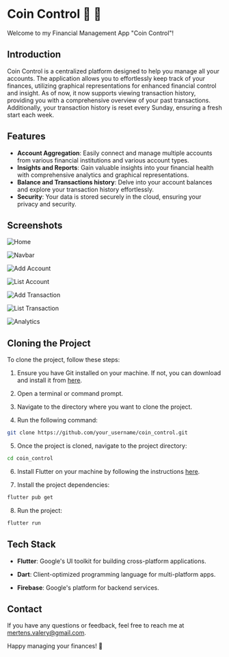 # Coin Control 💸 👀

Welcome to my Financial Management App "Coin Control"!

## Introduction

Coin Control is a centralized platform designed to help you manage all your accounts. The application allows you to effortlessly keep track of your finances, utilizing graphical representations for enhanced financial control and insight. As of now, it now supports viewing transaction history, providing you with a comprehensive overview of your past transactions. Additionally, your transaction history is reset every Sunday, ensuring a fresh start each week.

## Features

- **Account Aggregation**: Easily connect and manage multiple accounts from various financial institutions and various account types.
- **Insights and Reports**: Gain valuable insights into your financial health with comprehensive analytics and graphical representations.
- **Balance and Transactions history**: Delve into your account balances and explore your transaction history effortlessly.
- **Security**: Your data is stored securely in the cloud, ensuring your privacy and security.

## Screenshots

![Home](https://github.com/Frivox1/coin_control/assets/73830772/5fbb841d-d431-453c-ac82-a263d069fa47)

![Navbar](https://github.com/Frivox1/coin_control/assets/73830772/c42bc074-e55a-4f67-ac04-22d70cf4a8df)

![Add Account](https://github.com/Frivox1/coin_control/assets/73830772/e963cd66-6b7e-4ac9-8e85-ecc6615d08a3)

![List Account](https://github.com/Frivox1/coin_control/assets/73830772/50ea4364-4c45-455f-94d9-d5b3f0d583a5)

![Add Transaction](https://github.com/Frivox1/coin_control/assets/73830772/fbb2e083-8dd1-4439-94fc-898a217b85db)

![List Transaction](https://github.com/Frivox1/coin_control/assets/73830772/eaaf2e2b-8825-4c23-a3e2-b76289ccedfd)

![Analytics](https://github.com/Frivox1/coin_control/assets/73830772/79fb8171-dc3c-4963-9378-82a1c15fbd92)


## Cloning the Project

To clone the project, follow these steps:

1. Ensure you have Git installed on your machine. If not, you can download and install it from [here](https://git-scm.com/).

2. Open a terminal or command prompt.

3. Navigate to the directory where you want to clone the project.

4. Run the following command:

```bash 
git clone https://github.com/your_username/coin_control.git
```

5. Once the project is cloned, navigate to the project directory:

```bash
cd coin_control
```

6. Install Flutter on your machine by following the instructions [here](https://flutter.dev/docs/get-started/install).

7. Install the project dependencies:

```bash
flutter pub get
```

8. Run the project:

```bash
flutter run
```

## Tech Stack

- **Flutter**: Google's UI toolkit for building cross-platform applications.

- **Dart**: Client-optimized programming language for multi-platform apps.

- **Firebase**: Google's platform for backend services.


## Contact

If you have any questions or feedback, feel free to reach me at [mertens.valery@gmail.com](mailto:mertens.valery@gmail.com).

Happy managing your finances! 🚀
